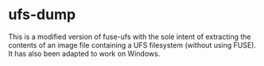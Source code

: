 # ufs-dump

This is a modified version of fuse-ufs with the sole intent of extracting the contents of an image file containing a UFS filesystem (without using FUSE).
It has also been adapted to work on Windows.